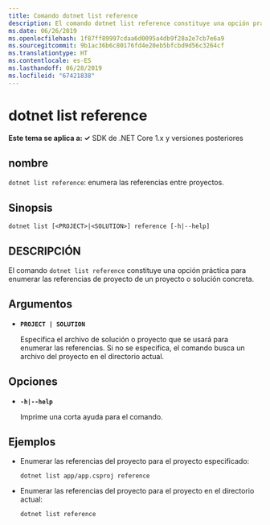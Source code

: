 ```yaml
---
title: Comando dotnet list reference
description: El comando dotnet list reference constituye una opción práctica para enumerar referencias entre proyectos.
ms.date: 06/26/2019
ms.openlocfilehash: 1f87ff89997cdaa6d0095a4db9f28a2e7cb7e6a9
ms.sourcegitcommit: 9b1ac36b6c80176fd4e20eb5bfcbd9d56c3264cf
ms.translationtype: HT
ms.contentlocale: es-ES
ms.lasthandoff: 06/28/2019
ms.locfileid: "67421838"
---
```

# <a name="dotnet-list-reference"></a>dotnet list reference

**Este tema se aplica a: ✓** SDK de .NET Core 1.x y versiones posteriores

<!-- todo: uncomment when all CLI commands are reviewed
[!INCLUDE [topic-appliesto-net-core-all](../../../includes/topic-appliesto-net-core-all.md)]
-->

## <a name="name"></a>nombre

`dotnet list reference`: enumera las referencias entre proyectos.

## <a name="synopsis"></a>Sinopsis

`dotnet list [<PROJECT>|<SOLUTION>] reference [-h|--help]`

## <a name="description"></a>DESCRIPCIÓN

El comando `dotnet list reference` constituye una opción práctica para enumerar las referencias de proyecto de un proyecto o solución concreta.

## <a name="arguments"></a>Argumentos

* **`PROJECT | SOLUTION`**

  Especifica el archivo de solución o proyecto que se usará para enumerar las referencias. Si no se especifica, el comando busca un archivo del proyecto en el directorio actual.

## <a name="options"></a>Opciones

* **`-h|--help`**

  Imprime una corta ayuda para el comando.

## <a name="examples"></a>Ejemplos

* Enumerar las referencias del proyecto para el proyecto especificado:

  ```console
  dotnet list app/app.csproj reference
  ```

* Enumerar las referencias del proyecto para el proyecto en el directorio actual:

  ```console
  dotnet list reference
  ```
